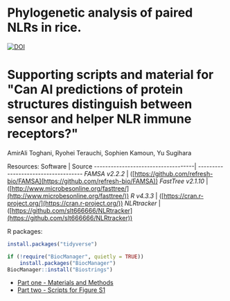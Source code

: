 # Phylogenetic analysis of paired NLRs in rice.

[![DOI](https://img.shields.io/badge/bioRxiv-doi.org/10.1101/2024.11.24.625045-BE2634.svg)](https://doi.org/10.1101/2024.11.24.625045)

# Supporting scripts and material for "Can AI predictions of protein structures distinguish between sensor and helper NLR immune receptors?"

AmirAli Toghani, Ryohei Terauchi, Sophien Kamoun, Yu Sugihara


Resources:
Software                            | Source
------------------------------------| ------------------------------------
*FAMSA v2.2.2*                      | ([https://github.com/refresh-bio/FAMSA](https://github.com/refresh-bio/FAMSA))
*FastTree v2.1.10*                  | ([http://www.microbesonline.org/fasttree/](http://www.microbesonline.org/fasttree/))
*R v4.3.3*                          | ([https://cran.r-project.org/](https://cran.r-project.org/))
*NLRtracker*                        | ([https://github.com/slt666666/NLRtracker](https://github.com/slt666666/NLRtracker))


R packages:
```R
install.packages("tidyverse")

if (!require("BiocManager", quietly = TRUE))
    install.packages("BiocManager")
BiocManager::install("Biostrings")
```


* [Part one - Materials and Methods](/01_materials_and_methods.md)
* [Part two - Scripts for Figure S1](/02_Figure_S1.md)

